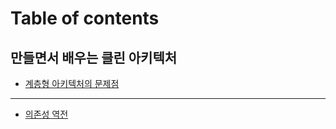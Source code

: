 # Table of contents

## 만들면서 배우는 클린 아키텍처

* [계층형 아키텍처의 문제점](README.md)

***

* [의존성 역전](undefined-1.md)
